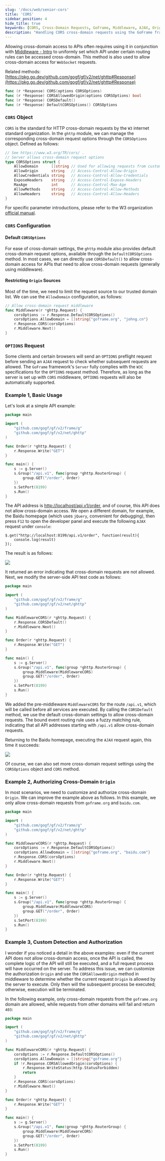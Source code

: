 ```yaml
---
slug: '/docs/web/senior-cors'
title: 'CORS'
sidebar_position: 4
hide_title: true
keywords: [CORS, Cross-Domain Requests, GoFrame, Middleware, AJAX, Origin, CORSOptions, Cross-Domain Access, GoFrame Framework, WebSocket]
description: "Handling CORS cross-domain requests using the GoFrame framework, setting cross-domain rules with routing management and middleware, allowing WebSocket cross-domain access. Provides CORS object and its configuration parameters, including default and restricted Origin settings. Additionally, it demonstrates basic usage methods, authorizing cross-domain Origin, and custom detection methods to achieve more flexible cross-domain request management."
---
```


Allowing cross-domain access to APIs often requires using it in conjunction with [Middleware - Intro](../路由管理/路由管理-中间件拦截器/中间件拦截器-基本介绍.md) to uniformly set which API under certain routing rules can be accessed cross-domain. This method is also used to allow cross-domain access for `WebSocket` requests.

Related methods: [https://pkg.go.dev/github.com/gogf/gf/v2/net/ghttp#Response](https://pkg.go.dev/github.com/gogf/gf/v2/net/ghttp#Response)

```go
func (r *Response) CORS(options CORSOptions)
func (r *Response) CORSAllowedOrigin(options CORSOptions) bool
func (r *Response) CORSDefault()
func (r *Response) DefaultCORSOptions() CORSOptions
```

### `CORS` Object

`CORS` is the standard for HTTP cross-domain requests by the `W3` internet standard organization. In the `ghttp` module, we can manage the corresponding cross-domain request options through the `CORSOptions` object. Defined as follows:

```go
// See https://www.w3.org/TR/cors/ .
// Server allows cross-domain request options
type CORSOptions struct {
    AllowDomain      []string // Used for allowing requests from custom domains
    AllowOrigin      string   // Access-Control-Allow-Origin
    AllowCredentials string   // Access-Control-Allow-Credentials
    ExposeHeaders    string   // Access-Control-Expose-Headers
    MaxAge           int      // Access-Control-Max-Age
    AllowMethods     string   // Access-Control-Allow-Methods
    AllowHeaders     string   // Access-Control-Allow-Headers
}
```

For specific parameter introductions, please refer to the W3 organization [official manual](https://www.w3.org/TR/cors/).

### `CORS` Configuration

#### Default `CORSOptions`

For ease of cross-domain settings, the `ghttp` module also provides default cross-domain request options, available through the `DefaultCORSOptions` method. In most cases, we can directly use `CORSDefault()` to allow cross-domain access for APIs that need to allow cross-domain requests (generally using middleware).

#### Restricting `Origin` Sources

Most of the time, we need to limit the request source to our trusted domain list. We can use the `AllowDomain` configuration, as follows:

```go
// Allow cross-domain request middleware
func Middleware(r *ghttp.Request) {
    corsOptions := r.Response.DefaultCORSOptions()
    corsOptions.AllowDomain = []string{"goframe.org", "johng.cn"}
    r.Response.CORS(corsOptions)
    r.Middleware.Next()
}
```

### `OPTIONS` Request

Some clients and certain browsers will send an `OPTIONS` preflight request before sending an `AJAX` request to check whether subsequent requests are allowed. The `GoFrame` framework's `Server` fully complies with the `W3C` specifications for the `OPTIONS` request method. Therefore, as long as the server is set up with `CORS` middleware, `OPTIONS` requests will also be automatically supported.

### Example 1, Basic Usage

Let's look at a simple API example:

```go
package main

import (
    "github.com/gogf/gf/v2/frame/g"
    "github.com/gogf/gf/v2/net/ghttp"
)

func Order(r *ghttp.Request) {
    r.Response.Write("GET")
}

func main() {
    s := g.Server()
    s.Group("/api.v1", func(group *ghttp.RouterGroup) {
        group.GET("/order", Order)
    })
    s.SetPort(8199)
    s.Run()
}
```

The API address is [http://localhost/api.v1/order](http://localhost/api.v1/order), and of course, this API does not allow cross-domain access. We open a different domain, for example, the Baidu homepage (which uses `jQuery`, convenient for debugging), then press `F12` to open the developer panel and execute the following `AJAX` request under `console`:

```
$.get("http://localhost:8199/api.v1/order", function(result){
    console.log(result)
});
```

The result is as follows:

![](/markdown/06b316cb2a487071cf4be67a3481dac3.png)

It returned an error indicating that cross-domain requests are not allowed. Next, we modify the server-side API test code as follows:

```go
package main

import (
    "github.com/gogf/gf/v2/frame/g"
    "github.com/gogf/gf/v2/net/ghttp"
)

func MiddlewareCORS(r *ghttp.Request) {
    r.Response.CORSDefault()
    r.Middleware.Next()
}

func Order(r *ghttp.Request) {
    r.Response.Write("GET")
}

func main() {
    s := g.Server()
    s.Group("/api.v1", func(group *ghttp.RouterGroup) {
        group.Middleware(MiddlewareCORS)
        group.GET("/order", Order)
    })
    s.SetPort(8199)
    s.Run()
}
```

We added the pre-middleware `MiddlewareCORS` for the route `/api.v1`, which will be called before all services are executed. By calling the `CORSDefault` method, we use the default cross-domain settings to allow cross-domain requests. The bound event routing rule uses a fuzzy matching rule, indicating that all API addresses starting with `/api.v1` allow cross-domain requests.

Returning to the Baidu homepage, executing the `AJAX` request again, this time it succeeds:

![](/markdown/46045bd28217115525ef3db08eec309b.png)

Of course, we can also set more cross-domain request settings using the `CORSOptions` object and `CORS` method.

### Example 2, Authorizing Cross-Domain `Origin`

In most scenarios, we need to customize and authorize cross-domain `Origin`. We can improve the example above as follows. In this example, we only allow cross-domain requests from `goframe.org` and `baidu.com`.

```go
package main

import (
    "github.com/gogf/gf/v2/frame/g"
    "github.com/gogf/gf/v2/net/ghttp"
)

func MiddlewareCORS(r *ghttp.Request) {
    corsOptions := r.Response.DefaultCORSOptions()
    corsOptions.AllowDomain = []string{"goframe.org", "baidu.com"}
    r.Response.CORS(corsOptions)
    r.Middleware.Next()
}

func Order(r *ghttp.Request) {
    r.Response.Write("GET")
}

func main() {
    s := g.Server()
    s.Group("/api.v1", func(group *ghttp.RouterGroup) {
        group.Middleware(MiddlewareCORS)
        group.GET("/order", Order)
    })
    s.SetPort(8199)
    s.Run()
}
```

### Example 3, Custom Detection and Authorization

I wonder if you noticed a detail in the above examples: even if the current API does not allow cross-domain access, once the API is called, the complete logic of the API will still be executed, and a full request process will have occurred on the server. To address this issue, we can customize the authorization `Origin` and use the `CORSAllowedOrigin` method in middleware to determine whether the current request `Origin` is allowed by the server to execute. Only then will the subsequent process be executed; otherwise, execution will be terminated.

In the following example, only cross-domain requests from the `goframe.org` domain are allowed, while requests from other domains will fail and return `403`:

```go
package main

import (
    "github.com/gogf/gf/v2/frame/g"
    "github.com/gogf/gf/v2/net/ghttp"
)

func MiddlewareCORS(r *ghttp.Request) {
    corsOptions := r.Response.DefaultCORSOptions()
    corsOptions.AllowDomain = []string{"goframe.org"}
    if !r.Response.CORSAllowedOrigin(corsOptions) {
        r.Response.WriteStatus(http.StatusForbidden)
        return
    }
    r.Response.CORS(corsOptions)
    r.Middleware.Next()
}

func Order(r *ghttp.Request) {
    r.Response.Write("GET")
}

func main() {
    s := g.Server()
    s.Group("/api.v1", func(group *ghttp.RouterGroup) {
        group.Middleware(MiddlewareCORS)
        group.GET("/order", Order)
    })
    s.SetPort(8199)
    s.Run()
}
```